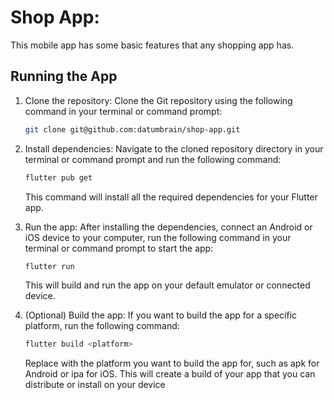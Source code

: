 # Shop App:
This mobile app has some basic features that any shopping app has.

## Running the App

1. Clone the repository: Clone the Git repository using the following command in your terminal or command prompt:
    ```bash 
    git clone git@github.com:datumbrain/shop-app.git
    ```
2. Install dependencies: Navigate to the cloned repository directory in your terminal or command prompt and run the following command:
    ```bash 
    flutter pub get
    ```
    This command will install all the required dependencies for your Flutter app.

3. Run the app: After installing the dependencies, connect an Android or iOS device to your computer, run the following command in your terminal or command prompt to start the app:
    ```bash 
    flutter run
    ```
    This will build and run the app on your default emulator or connected device.
4. (Optional) Build the app: If you want to build the app for a specific platform, run the following command:
    ```bash 
    flutter build <platform>
    ```
    Replace <platform> with the platform you want to build the app for, such as apk for Android or ipa for iOS. This will create a build of your app that you can distribute or install on your device


